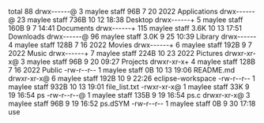 total 88
drwx------@   3 maylee  staff    96B  7 20  2022 Applications
drwx------@  23 maylee  staff   736B 10 12 18:38 Desktop
drwx------+   5 maylee  staff   160B  9  7 14:41 Documents
drwx------+ 115 maylee  staff   3.6K 10 13 17:51 Downloads
drwx------@  96 maylee  staff   3.0K  9 25 10:39 Library
drwx------    4 maylee  staff   128B  7 16  2022 Movies
drwx------+   6 maylee  staff   192B  9  7  2022 Music
drwx------+   7 maylee  staff   224B 10 23  2022 Pictures
drwxr-xr-x@   3 maylee  staff    96B  9 20 09:27 Projects
drwxr-xr-x+   4 maylee  staff   128B  7 16  2022 Public
-rw-r--r--    1 maylee  staff     0B 10 13 19:06 README.md
drwxr-xr-x@   6 maylee  staff   192B 10  9 22:26 eclipse-workspace
-rw-r--r--    1 maylee  staff   932B 10 13 19:01 file_list.txt
-rwxr-xr-x@   1 maylee  staff    33K  9 19 16:54 ps
-rw-r--r--@   1 maylee  staff   135B  9 19 16:54 ps.c
drwxr-xr-x@   3 maylee  staff    96B  9 19 16:52 ps.dSYM
-rw-r--r--    1 maylee  staff     0B  9 30 17:18 use
